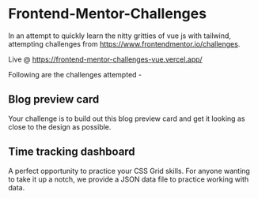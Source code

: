 # Frontend-Mentor-Challenges

In an attempt to quickly learn the nitty gritties of vue js with tailwind, attempting challenges from https://www.frontendmentor.io/challenges. 

Live @ https://frontend-mentor-challenges-vue.vercel.app/

Following are the challenges attempted -

## Blog preview card

Your challenge is to build out this blog preview card and get it looking as close to the design as possible.

## Time tracking dashboard

A perfect opportunity to practice your CSS Grid skills. For anyone wanting to take it up a notch, we provide a JSON data file to practice working with data.
